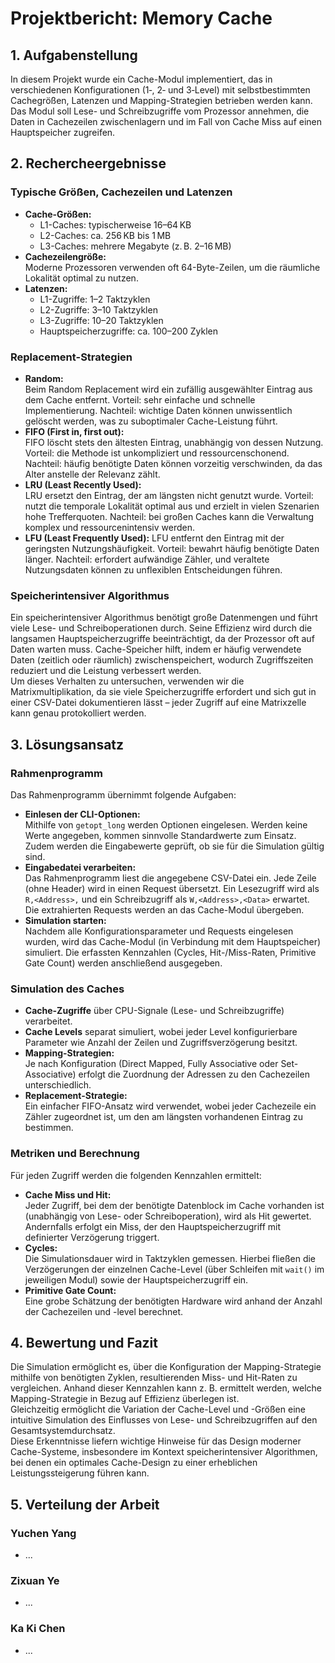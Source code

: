 # Projektbericht: Memory Cache

## 1. Aufgabenstellung

In diesem Projekt wurde ein Cache-Modul implementiert, das in verschiedenen Konfigurationen (1‑, 2‑ und 3‑Level) mit selbstbestimmten Cachegrößen, Latenzen und Mapping-Strategien betrieben werden kann. Das Modul soll Lese- und Schreibzugriffe vom Prozessor annehmen, die Daten in Cachezeilen zwischenlagern und im Fall von Cache Miss auf einen Hauptspeicher zugreifen.

## 2. Rechercheergebnisse

### Typische Größen, Cachezeilen und Latenzen
- **Cache-Größen:**  
  - L1-Caches: typischerweise 16–64 KB  
  - L2-Caches: ca. 256 KB bis 1 MB  
  - L3-Caches: mehrere Megabyte (z. B. 2–16 MB)  
- **Cachezeilengröße:**  
  Moderne Prozessoren verwenden oft 64-Byte-Zeilen, um die räumliche Lokalität optimal zu nutzen.  
- **Latenzen:**  
  - L1-Zugriffe: 1–2 Taktzyklen  
  - L2-Zugriffe: 3–10 Taktzyklen  
  - L3-Zugriffe: 10–20 Taktzyklen  
  - Hauptspeicherzugriffe: ca. 100–200 Zyklen  

### Replacement-Strategien
- **Random:**  
  Beim Random Replacement wird ein zufällig ausgewählter Eintrag aus dem Cache entfernt. Vorteil: sehr einfache und schnelle Implementierung. Nachteil: wichtige Daten können unwissentlich gelöscht werden, was zu suboptimaler Cache-Leistung führt. 
- **FIFO (First in, first out):**  
  FIFO löscht stets den ältesten Eintrag, unabhängig von dessen Nutzung. Vorteil: die Methode ist unkompliziert und ressourcenschonend. Nachteil: häufig benötigte Daten können vorzeitig verschwinden, da das Alter anstelle der Relevanz zählt.  
- **LRU (Least Recently Used):**  
  LRU ersetzt den Eintrag, der am längsten nicht genutzt wurde. Vorteil: nutzt die temporale Lokalität optimal aus und erzielt in vielen Szenarien hohe Trefferquoten. Nachteil: bei großen Caches kann die Verwaltung komplex und ressourcenintensiv werden.
- **LFU (Least Frequently Used):**
  LFU entfernt den Eintrag mit der geringsten Nutzungshäufigkeit. Vorteil: bewahrt häufig benötigte Daten länger. Nachteil: erfordert aufwändige Zähler, und veraltete Nutzungsdaten können zu unflexiblen Entscheidungen führen.
    
### Speicherintensiver Algorithmus
Ein speicherintensiver Algorithmus benötigt große Datenmengen und führt viele Lese- und Schreiboperationen durch. Seine Effizienz wird durch die langsamen Hauptspeicherzugriffe beeinträchtigt, da der Prozessor oft auf Daten warten muss. Cache-Speicher hilft, indem er häufig verwendete Daten (zeitlich oder räumlich) zwischenspeichert, wodurch Zugriffszeiten reduziert und die Leistung verbessert werden.  
Um dieses Verhalten zu untersuchen, verwenden wir die Matrixmultiplikation, da sie viele Speicherzugriffe erfordert und sich gut in einer CSV-Datei dokumentieren lässt – jeder Zugriff auf eine Matrixzelle kann genau protokolliert werden.

## 3. Lösungsansatz

### Rahmenprogramm
Das Rahmenprogramm übernimmt folgende Aufgaben:
- **Einlesen der CLI-Optionen:**  
  Mithilfe von `getopt_long` werden Optionen eingelesen. Werden keine Werte angegeben, kommen sinnvolle Standardwerte zum Einsatz. Zudem werden die Eingabewerte geprüft, ob sie für die Simulation gültig sind.  
- **Eingabedatei verarbeiten:**  
  Das Rahmenprogramm liest die angegebene CSV-Datei ein. Jede Zeile (ohne Header) wird in einen Request übersetzt. Ein Lesezugriff wird als `R,<Address>,` und ein Schreibzugriff als `W,<Address>,<Data>` erwartet. Die extrahierten Requests werden an das Cache-Modul übergeben.
- **Simulation starten:**  
  Nachdem alle Konfigurationsparameter und Requests eingelesen wurden, wird das Cache-Modul (in Verbindung mit dem Hauptspeicher) simuliert. Die erfassten Kennzahlen (Cycles, Hit-/Miss-Raten, Primitive Gate Count) werden anschließend ausgegeben.

### Simulation des Caches
- **Cache-Zugriffe** über CPU-Signale (Lese- und Schreibzugriffe) verarbeitet.  
- **Cache Levels** separat simuliert, wobei jeder Level konfigurierbare Parameter wie Anzahl der Zeilen und Zugriffsverzögerung besitzt.  
- **Mapping-Strategien:**  
  Je nach Konfiguration (Direct Mapped, Fully Associative oder Set-Associative) erfolgt die Zuordnung der Adressen zu den Cachezeilen unterschiedlich.  
- **Replacement-Strategie:**  
  Ein einfacher FIFO-Ansatz wird verwendet, wobei jeder Cachezeile ein Zähler zugeordnet ist, um den am längsten vorhandenen Eintrag zu bestimmen.  

### Metriken und Berechnung
Für jeden Zugriff werden die folgenden Kennzahlen ermittelt:
- **Cache Miss und Hit:**  
  Jeder Zugriff, bei dem der benötigte Datenblock im Cache vorhanden ist (unabhängig von Lese- oder Schreiboperation), wird als Hit gewertet. Andernfalls erfolgt ein Miss, der den Hauptspeicherzugriff mit definierter Verzögerung triggert.  
- **Cycles:**  
  Die Simulationsdauer wird in Taktzyklen gemessen. Hierbei fließen die Verzögerungen der einzelnen Cache-Level (über Schleifen mit `wait()` im jeweiligen Modul) sowie der Hauptspeicherzugriff ein.  
- **Primitive Gate Count:**  
  Eine grobe Schätzung der benötigten Hardware wird anhand der Anzahl der Cachezeilen und -level berechnet.  

## 4. Bewertung und Fazit

Die Simulation ermöglicht es, über die Konfiguration der Mapping-Strategie mithilfe von benötigten Zyklen, resultierenden Miss- und Hit-Raten zu vergleichen. Anhand dieser Kennzahlen kann z. B. ermittelt werden, welche Mapping-Strategie in Bezug auf Effizienz überlegen ist.  
Gleichzeitig ermöglicht die Variation der Cache-Level und -Größen eine intuitive Simulation des Einflusses von Lese- und Schreibzugriffen auf den Gesamtsystemdurchsatz.  
Diese Erkenntnisse liefern wichtige Hinweise für das Design moderner Cache-Systeme, insbesondere im Kontext speicherintensiver Algorithmen, bei denen ein optimales Cache-Design zu einer erheblichen Leistungssteigerung führen kann.

## 5. Verteilung der Arbeit

### Yuchen Yang
- ... 

### Zixuan Ye
- ...  

### Ka Ki Chen
- ...  